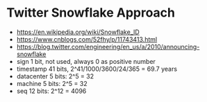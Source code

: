 # Twitter Snowflake Approach
- https://en.wikipedia.org/wiki/Snowflake_ID
- https://www.cnblogs.com/52fhy/p/11743413.html
- https://blog.twitter.com/engineering/en_us/a/2010/announcing-snowflake
- sign 1 bit, not used, always 0 as positive number
- timestamp 41 bits, 2^41/1000/3600/24/365 = 69.7 years
- datacenter 5 bits: 2^5 = 32
- machine 5 bits: 2^5 = 32
- seq 12 bits: 2^12 = 4096
